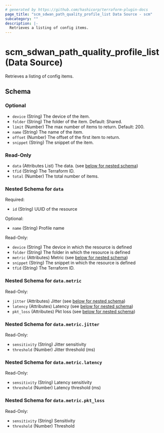 ```yaml
---
# generated by https://github.com/hashicorp/terraform-plugin-docs
page_title: "scm_sdwan_path_quality_profile_list Data Source - scm"
subcategory: ""
description: |-
  Retrieves a listing of config items.
---
```


# scm_sdwan_path_quality_profile_list (Data Source)

Retrieves a listing of config items.



<!-- schema generated by tfplugindocs -->
## Schema

### Optional

- `device` (String) The device of the item.
- `folder` (String) The folder of the item. Default: Shared.
- `limit` (Number) The max number of items to return. Default: 200.
- `name` (String) The name of the item.
- `offset` (Number) The offset of the first item to return.
- `snippet` (String) The snippet of the item.

### Read-Only

- `data` (Attributes List) The data. (see [below for nested schema](#nestedatt--data))
- `tfid` (String) The Terraform ID.
- `total` (Number) The total number of items.

<a id="nestedatt--data"></a>
### Nested Schema for `data`

Required:

- `id` (String) UUID of the resource

Optional:

- `name` (String) Profile name

Read-Only:

- `device` (String) The device in which the resource is defined
- `folder` (String) The folder in which the resource is defined
- `metric` (Attributes) Metric (see [below for nested schema](#nestedatt--data--metric))
- `snippet` (String) The snippet in which the resource is defined
- `tfid` (String) The Terraform ID.

<a id="nestedatt--data--metric"></a>
### Nested Schema for `data.metric`

Read-Only:

- `jitter` (Attributes) Jitter (see [below for nested schema](#nestedatt--data--metric--jitter))
- `latency` (Attributes) Latency (see [below for nested schema](#nestedatt--data--metric--latency))
- `pkt_loss` (Attributes) Pkt loss (see [below for nested schema](#nestedatt--data--metric--pkt_loss))

<a id="nestedatt--data--metric--jitter"></a>
### Nested Schema for `data.metric.jitter`

Read-Only:

- `sensitivity` (String) Jitter sensitivity
- `threshold` (Number) Jitter threshold (ms)


<a id="nestedatt--data--metric--latency"></a>
### Nested Schema for `data.metric.latency`

Read-Only:

- `sensitivity` (String) Latency sensitivity
- `threshold` (Number) Latency threshold (ms)


<a id="nestedatt--data--metric--pkt_loss"></a>
### Nested Schema for `data.metric.pkt_loss`

Read-Only:

- `sensitivity` (String) Sensitivity
- `threshold` (Number) Threshold
